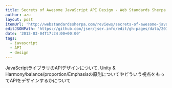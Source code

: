 ```yaml
---
title: Secrets of Awesome JavaScript API Design - Web Standards Sherpa
author: azu
layout: post
itemUrl: 'http://webstandardssherpa.com/reviews/secrets-of-awesome-javascript-api-design/'
editJSONPath: 'https://github.com/jser/jser.info/edit/gh-pages/data/2013/03/index.json'
date: '2013-03-04T17:24:00+00:00'
tags:
  - javascript
  - API
  - design
---
```

JavaScriptライブラリのAPIデザインについて.
Unity & Harmony/balance/proportion/Emphasisの原則についてやどういう視点をもってAPIをデザインするかについて
